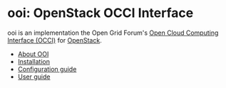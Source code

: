 ooi: OpenStack OCCI Interface
=============================

ooi is an implementation the Open Grid Forum's
[Open Cloud Computing Interface (OCCI)](http://www.occi-wg.org)
for [OpenStack](http://www.openstack.org).

* [About OOI](README.md)
* [Installation](doc/source/user/installation.rst)
* [Configuration guide](doc/source/user/configuration.rst) 
* [User guide](doc/source/user/usage.rst)


